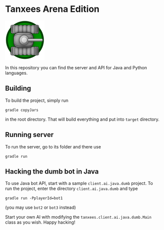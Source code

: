# Tanxees Arena Edition
![Tank icon](https://github.com/dendygeeks/tanxees-arena/raw/master/tank-icon.png)

In this repository you can find the server and API for Java and Python languages.

## Building

To build the project, simply run
```
gradle copyJars
```
in the root directory. That will build everything and put into `target` directory.

## Running server

To run the server, go to its folder and there use
```
gradle run
```

## Hacking the dumb bot in Java

To use Java bot API, start with a sample `client.ai.java.dumb` project. To run the project,
enter the directory `client.ai.java.dumb` and type 
```
gradle run -PplayerId=bot1
```
(you may use `bot2` or `bot3` instead)

Start your own AI with modifying the `tanxees.client.ai.java.dumb.Main` class as you wish. Happy hacking!
